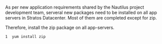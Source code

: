 As per new application requirements shared by the Nautilus project development team, serveral new packages need to be installed on all app servers in Stratos Datacenter. Most of them are completed except for zip.



Therefore, install the zip package on all app-servers.

    1  yum install zip
    